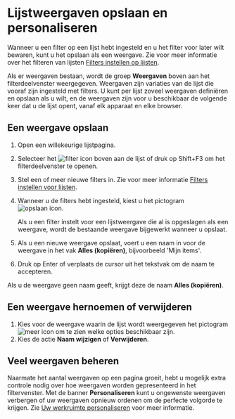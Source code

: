 # Lijstweergaven opslaan en personaliseren

Wanneer u een filter op een lijst hebt ingesteld en u het filter voor later wilt bewaren, kunt u het opslaan als een weergave. Zie voor meer informatie over het filteren van lijsten [Filters instellen op lijsten](../Sorteren-zoeken-en-filteren/#Filters-instellen-voor-lijsten).

Als er weergaven bestaan, wordt de groep **Weergaven** boven aan het filterdeelvenster weergegeven. Weergaven zijn variaties van de lijst die vooraf zijn ingesteld met filters. U kunt per lijst zoveel weergaven definiëren en opslaan als u wilt, en de weergaven zijn voor u beschikbaar de volgende keer dat u de lijst opent, vanaf elk apparaat en elke browser.

## Een weergave opslaan

1. Open een willekeurige lijstpagina.
2. Selecteer het ![filter icon](/assets/images/filter.png "filter icon") boven aan de lijst of druk op Shift+F3 om het filterdeelvenster te openen.
3. Stel een of meer nieuwe filters in. Zie voor meer informatie [Filters instellen voor lijsten](../Sorteren-zoeken-en-filteren/#Filters-instellen-voor-lijsten).
4. Wanneer u de filters hebt ingesteld, kiest u het pictogram ![opslaan icon](/assets/images/opslaan.png "opslaan icon").

    Als u een filter instelt voor een lijstweergave die al is opgeslagen als een weergave, wordt de bestaande weergave bijgewerkt wanneer u opslaat.
5. Als u een nieuwe weergave opslaat, voert u een naam in voor de weergave in het vak **Alles (kopiëren)**, bijvoorbeeld 'Mijn items'.
6. Druk op Enter of verplaats de cursor uit het tekstvak om de naam te accepteren.

Als u de weergave geen naam geeft, krijgt deze de naam **Alles (kopiëren)**.

## Een weergave hernoemen of verwijderen

1. Kies voor de weergave waarin de lijst wordt weergegeven het pictogram ![meer icon](/assets/images/meer.png "meer icon") om te zien welke opties beschikbaar zijn.
2. Kies de actie **Naam wijzigen** of **Verwijderen**.

## Veel weergaven beheren

Naarmate het aantal weergaven op een pagina groeit, hebt u mogelijk extra controle nodig over hoe weergaven worden gepresenteerd in het filtervenster. Met de banner **Personaliseren** kunt u ongewenste weergaven verbergen of uw weergaven opnieuw ordenen om de perfecte volgorde te krijgen. Zie [Uw werkruimte personaliseren](../Uw-werkruimte-personaliseren/) voor meer informatie.
